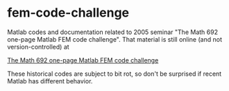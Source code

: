 fem-code-challenge
==================

Matlab codes and documentation related to 2005 seminar "The Math 692 one-page Matlab FEM code challenge".  That material is still online (and not version-controlled) at

[The Math 692 one-page Matlab FEM code challenge](http://bueler.github.io/M692F04/challenge.htm)

These historical codes are subject to bit rot, so don't be surprised if recent Matlab has different behavior.

